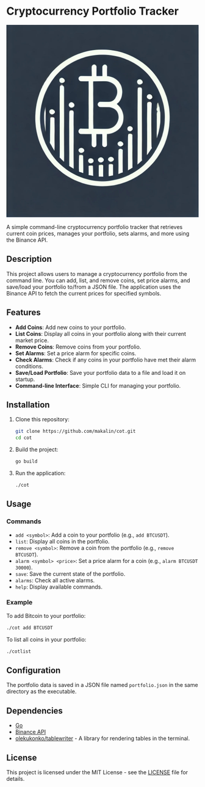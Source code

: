 # Cryptocurrency Portfolio Tracker

![Project Logo](logo.jpg)

A simple command-line cryptocurrency portfolio tracker that retrieves current coin prices, manages your portfolio, sets alarms, and more using the Binance API.

## Description

This project allows users to manage a cryptocurrency portfolio from the command line. You can add, list, and remove coins, set price alarms, and save/load your portfolio to/from a JSON file. The application uses the Binance API to fetch the current prices for specified symbols.

## Features

- **Add Coins**: Add new coins to your portfolio.
- **List Coins**: Display all coins in your portfolio along with their current market price.
- **Remove Coins**: Remove coins from your portfolio.
- **Set Alarms**: Set a price alarm for specific coins.
- **Check Alarms**: Check if any coins in your portfolio have met their alarm conditions.
- **Save/Load Portfolio**: Save your portfolio data to a file and load it on startup.
- **Command-line Interface**: Simple CLI for managing your portfolio.

## Installation

1. Clone this repository:
   ```bash
   git clone https://github.com/makalin/cot.git
   cd cot
   ```

2. Build the project:
   ```bash
   go build
   ```

3. Run the application:
   ```bash
   ./cot
   ```

## Usage

### Commands
- `add <symbol>`: Add a coin to your portfolio (e.g., `add BTCUSDT`).
- `list`: Display all coins in the portfolio.
- `remove <symbol>`: Remove a coin from the portfolio (e.g., `remove BTCUSDT`).
- `alarm <symbol> <price>`: Set a price alarm for a coin (e.g., `alarm BTCUSDT 30000`).
- `save`: Save the current state of the portfolio.
- `alarms`: Check all active alarms.
- `help`: Display available commands.

### Example

To add Bitcoin to your portfolio:
```bash
./cot add BTCUSDT
```

To list all coins in your portfolio:
```bash
./cotlist
```

## Configuration

The portfolio data is saved in a JSON file named `portfolio.json` in the same directory as the executable.

## Dependencies

- [Go](https://golang.org/)
- [Binance API](https://binance.com)
- [olekukonko/tablewriter](https://github.com/olekukonko/tablewriter) - A library for rendering tables in the terminal.

## License

This project is licensed under the MIT License - see the [LICENSE](LICENSE) file for details.
